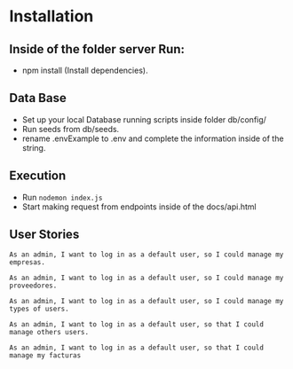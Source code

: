 # Installation
## Inside of the folder server Run:

* npm install (Install dependencies).

## Data Base

* Set up your local Database running scripts inside folder db/config/
* Run seeds from db/seeds.
* rename .envExample to .env and complete the information inside of the string.

## Execution
* Run `nodemon index.js`
* Start making request from endpoints inside of the docs/api.html

## User Stories
``
As an admin,
I want to log in as a default user,
so I could manage my empresas.
``

``
As an admin,
I want to log in as a default user,
so I could manage my proveedores.
``

``
As an admin,
I want to log in as a default user,
so I could manage my types of users.
``

``
As an admin,
I want to log in as a default user,
so that I could manage others users.
``

``
As an admin,
I want to log in as a default user,
so that I could manage my facturas
``